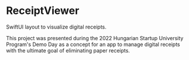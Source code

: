 # ReceiptViewer
SwiftUI layout to visualize digital receipts.

This project was presented during the 2022 Hungarian Startup University Program's Demo Day as a concept for an app to manage digital receipts with the ultimate goal of eliminating paper receipts.
